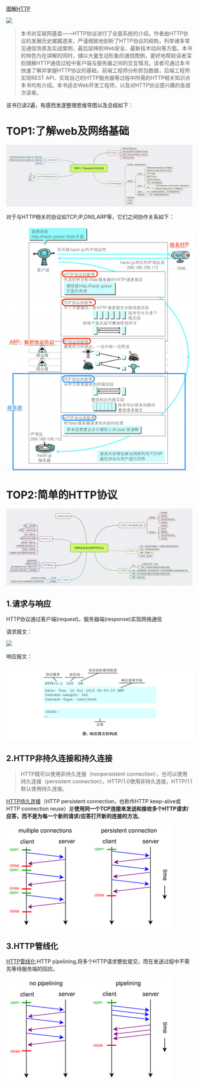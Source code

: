 [图解HTTP](http://book.douban.com/subject/25863515/)

![](http://img3.douban.com/mpic/s27283822.jpg)

>本书对互联网基盘——HTTP协议进行了全面系统的介绍。作者由HTTP协议的发展历史娓娓道来，严谨细致地剖析了HTTP协议的结构，列举诸多常见通信场景及实战案例，最后延伸到Web安全、最新技术动向等方面。本书的特色为在讲解的同时，辅以大量生动形象的通信图例，更好地帮助读者深刻理解HTTP通信过程中客户端与服务器之间的交互情况。读者可通过本书快速了解并掌握HTTP协议的基础，前端工程师分析抓包数据，后端工程师实现REST API、实现自己的HTTP服务器等过程中所需的HTTP相关知识点本书均有介绍。本书适合Web开发工程师，以及对HTTP协议感兴趣的各层次读者。


该书已读2遍，有感而发遂整理思维导图以及总结如下：

# TOP1:了解web及网络基础

![](https://raw.githubusercontent.com/BeginMan/BookNotes/master/HTTP/media/TOP1%3A了解web及网络基础.png)

对于与HTTP相关的协议如TCP,IP,DNS,ARP等，它们之间协作关系如下：

![](https://raw.githubusercontent.com/BeginMan/BookNotes/master/HTTP/media/http_tcp_dns_arp.png)


# TOP2:简单的HTTP协议
![](https://raw.githubusercontent.com/BeginMan/BookNotes/master/HTTP/media/TOP2简单的HTTP协议.png)

## 1.请求与响应
HTTP协议通过客户端(request)，服务器端(response)实现网络通信

请求报文：

![](https://raw.githubusercontent.com/BeginMan/BookNotes/master/HTTP/media/requests.png)

响应报文：

![](https://raw.githubusercontent.com/BeginMan/BookNotes/master/HTTP/media/reponses.png)

## 2.HTTP非持久连接和持久连接

>HTTP既可以使用非持久连接（nonpersistent connection），也可以使用持久连接（persistent connection）。HTTP/1.0使用非持久连接，HTTP/1.1默认使用持久连接。

[HTTP持久连接](https://zh.wikipedia.org/wiki/HTTP%E6%8C%81%E4%B9%85%E8%BF%9E%E6%8E%A5)（HTTP persistent connection，也称作HTTP keep-alive或HTTP connection reuse）是**使用同一个TCP连接来发送和接收多个HTTP请求/应答，而不是为每一个新的请求/应答打开新的连接的方法**。

![](https://raw.githubusercontent.com/BeginMan/BookNotes/master/HTTP/media/HTTP_persistent_connection.png)


## 3.HTTP管线化
[HTTP管线化](https://zh.wikipedia.org/wiki/HTTP%E7%AE%A1%E7%B7%9A%E5%8C%96):HTTP pipelining,将多个HTTP请求整批提交，而在发送过程中不需先等待服务端的回应。

![](https://raw.githubusercontent.com/BeginMan/BookNotes/master/HTTP/media/HTTP_pipelining.png)






